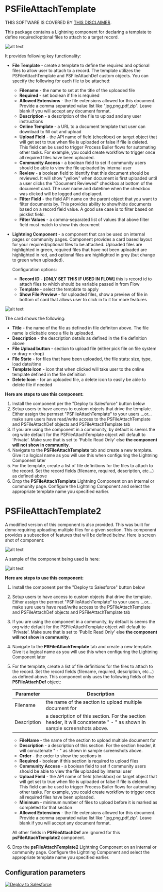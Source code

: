 # PSFileAttachTemplate
THIS SOFTWARE IS COVERED BY [THIS DISCLAIMER](https://raw.githubusercontent.com/thedges/Disclaimer/master/disclaimer.txt).

This package contains a Lightning component for declaring a template to define required/optional files to attach to a target record. 

![alt text](https://github.com/thedges/PSFileAttachTemplate/blob/master/PSFileAttachTemplate.gif "PSFileAttachTemplate")

It provides following key functionality:
* <b>File Template</b> - create a template to define the required and optional files to allow user to attach to a record. The template utilizes the PSFileAttachTemplate and PSFileAttachDef custom objects. You can specify the following for each file to be attached:
   * <b>Filename</b> - the name to set at the title of the uploaded file
   * <b>Required</b> - set boolean if file is required
   * <b>Allowed Extensions</b> - the file extensions allowed for this document. Provide a comma separated value list like "jpg,png,pdf,zip". Leave blank if you will accept any document format.
   * <b>Description</b> - a description of the file to upload and any user instructions
   * <b>Online Template</b> - a URL to a document template that user can download to fill out and upload
   * <b>Upload Field</b> - the API name of field (checkbox) on target object that will get set to true when file is uploaded or false if file is deleted. This field can be used to trigger Process Builer flows for automating other tasks. For example, you could create workflow to trigger once all required files have been uploaded.
   * <b>Community Access</b> - a boolean field to set if community users should be able to view the file uploaded by internal user
   * <b>Review</b> - a boolean field to identify that this document should be reviewed. It will show "yellow" when document is first uploaded until a user clicks the "Document Reviewed" checkbox at bottom of the document card. The user name and datetime when the checkbox was clicked will be logged and displayed.
   * <b>Filter Field</b> - the field API name on the parent object that you want to filter documents by. This provides ability to show/hide documents based on a record field value. A good use case is to filter based on picklist field.
   * <b>Filter Values</b> - a comma-separated list of values that above filter field must match to show this document
   
* <b>Lightning Component</b> - a component that can be used on internal pages or community pages. Component provides a card based layout for your required/optional files to be attached. Uploaded files are highlighted in green, required files that have not been uploaded are highlighted in red, and optional files are highlighted in grey (but change to green when uploaded).

   Configuration options:
   * <b>Record ID</b> - __[ONLY SET THIS IF USED IN FLOW]__ this is record id to attach files to which should be variable passed in from Flow
   * <b>Template</b> - select the template to apply
   * <b>Show File Preview</b> - for uploaded files, show a preview of file in bottom of card that allows user to click in to it for more features

![alt text](https://github.com/thedges/PSFileAttachTemplate/blob/master/PSFileAttachTemplate-filePreview.png "File Preview Option")

   The card shows the following:
   * <b>Title</b> - the name of the file as defined in file definiton above. The file name is clickable once a file is uploaded.
   * <b>Description</b> - the description details as defined in the file definition above
   * <b>File Upload button</b> - section to upload file (either pick file on file system or drag-n-drop)
   * <b>File State</b> - for files that have been uploaded, the file stats: size, type, load date/time
   * <b>Template Icon</b> - icon that when clicked will take user to the online template defined in the file definition
   * <b>Delete Icon</b> - for an uploaded file, a delete icon to easily be able to delete file if needed


<b>Here are steps to use this component:</b>
  1. Install the component per the "Deploy to Salesforce" button below
  2. Setup users to have access to custom objects that drive the template. Either assign the permset "PSFileAttachTemplate" to your users  ...or... make sure users have read/write access to the PSFileAttachTemplate and PSFileAttachDef objects and PSFileAttachTemplate tab
  3. If you are using the component in a community, by default is seems the org wide default for the PSFileAttachTemplate object will default to 'Private'. Make sure that is set to 'Public Read Only' else **the component will not show in community**.
  4. Navigate to the **PSFileAttachTemplate** tab and create a new template. Give it a logical name as you will use this when configuring the Lightning Component later
  5. For the template, create a list of file definitions for the files to attach to the record. Set the record fields (filename, required, description, etc...) as defined above
  6. Drop the **PSFileAttachTemplate** Lightning Component on an internal or community page. Configure the Lightning Component and select the appropriate template name you specified earlier.


# PSFileAttachTemplate2
A modified version of this component is also provided. This was built for demo requiring uploading multiple files for a given section. This component provides a subsection of features that will be defined below. Here is screen shot of component:

![alt text](https://github.com/thedges/PSFileAttachTemplate/blob/master/PSFileAttachTemplate2.png "PSFileAttachTemplate2")

A sample of the component being used is here:

![alt text](https://github.com/thedges/PSFileAttachTemplate/blob/master/PSFileAttachTemplate2.gif "PSFileAttachTemplate2 Usage")

<b>Here are steps to use this component:</b>

 1. Install the component per the "Deploy to Salesforce" button below
  2. Setup users to have access to custom objects that drive the template. Either assign the permset "PSFileAttachTemplate" to your users  ...or... make sure users have read/write access to the PSFileAttachTemplate and PSFileAttachDef objects and PSFileAttachTemplate tab
  3. If you are using the component in a community, by default is seems the org wide default for the PSFileAttachTemplate object will default to 'Private'. Make sure that is set to 'Public Read Only' else **the component will not show in community**.
  4. Navigate to the **PSFileAttachTemplate** tab and create a new template. Give it a logical name as you will use this when configuring the Lightning Component later
  5. For the template, create a list of file definitions for the files to attach to the record. Set the record fields (filename, required, description, etc...) as defined above. This component only uses the following fields of the **PSFileAttachDef** object:
  
     | Parameter | Description |
     | --------- | ----------- |
     | Filename | the name of the section to upload multiple document for |
     | Description | a description of this section. For the section header, it will concatenate "<filename> - <description>" as shown in sample screenshots above. |
  
  
     * <b>FileName</b> - the name of the section to upload multiple document for
     * <b>Description</b> - a description of this section. For the section header, it will concatenate "<filename> - <description>" as shown in sample screenshots above.
     * <b>Order</b> - the order to show the sections in
     * <b>Required</b> - boolean if this section is required to upload files
     * <b>Community Access</b> - a boolean field to set if community users should be able to view the file uploaded by internal user
     * <b>Upload Field</b> - the API name of field (checkbox) on target object that will get set to true when file is uploaded or false if file is deleted. This field can be used to trigger Process Builer flows for automating other tasks. For example, you could create workflow to trigger once all required files have been uploaded.
     * <b>Minimum</b> - minimum number of files to upload before it is marked as completed for that section
     * <b>Allowed Extensions</b> - the file extensions allowed for this document. Provide a comma separated value list like "jpg,png,pdf,zip". Leave blank if you will accept any document format.
  
     All other fields in **PSFileAttachDef** are ignored for this **psFileAttachTemplate2** component.
     
  6. Drop the **psFileAttachTemplate2** Lightning Component on an internal or community page. Configure the Lightning Component and select the appropriate template name you specified earlier.



## Configuration parameters
<a href="https://githubsfdeploy.herokuapp.com">
  <img alt="Deploy to Salesforce"
       src="https://raw.githubusercontent.com/afawcett/githubsfdeploy/master/deploy.png">
</a>

